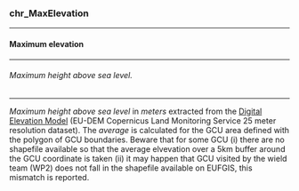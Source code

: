 ### chr_MaxElevation



------
#### Maximum elevation



------
###### Maximum height above sea level.



------
*Maximum height above sea level* in *meters* extracted from the [Digital Elevation Model](https://www.eea.europa.eu/en/datahub/datahubitem-view/d08852bc-7b5f-4835-a776-08362e2fbf4b) (EU-DEM Copernicus Land Monitoring Service 25 meter resolution dataset). The *average* is calculated for the GCU area defined with the polygon of GCU boundaries.  Beware that for some GCU (i) there are no shapefile available so that the average elvevation over a 5km buffer around the GCU coordinate is taken (ii) it may happen that GCU visited by the wield team (WP2) does not fall in the shapefile available on EUFGIS, this mismatch is reported.